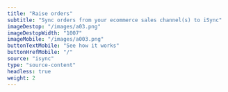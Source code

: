 ```yaml
---
title: "Raise orders"
subtitle: "Sync orders from your ecommerce sales channel(s) to iSync"
imageDestop: "/images/a03.png"
imageDestopWidth: "1007"
imageMobile: "/images/a003.png"
buttonTextMobile: "See how it works"
buttonHrefMobile: "/" 
source: "isync"
type: "source-content"
headless: true
weight: 2
---
```

